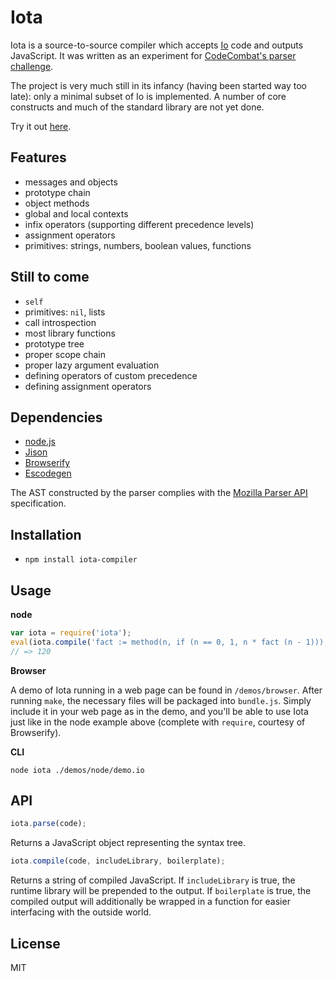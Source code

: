 Iota
====

Iota is a source-to-source compiler which accepts [Io](http://iolanguage.org/) code and outputs JavaScript. It was written as an experiment for [CodeCombat's parser challenge](http://codecombat.challengepost.com/).

The project is very much still in its infancy (having been started way too late): only a minimal subset of Io is implemented. A number of core constructs and much of the standard library are not yet done.

Try it out [here](http://dariusf.github.io/iota/).

Features
--------

- messages and objects
- prototype chain
- object methods
- global and local contexts
- infix operators (supporting different precedence levels)
- assignment operators
- primitives: strings, numbers, boolean values, functions

Still to come
-------------

- `self`
- primitives: `nil`, lists
- call introspection
- most library functions
- prototype tree
- proper scope chain
- proper lazy argument evaluation
- defining operators of custom precedence
- defining assignment operators

Dependencies
------------

- [node.js](http://nodejs.org/)
- [Jison](http://zaach.github.io/jison/)
- [Browserify](http://browserify.org/)
- [Escodegen](https://github.com/Constellation/escodegen)

The AST constructed by the parser complies with the [Mozilla Parser API](https://developer.mozilla.org/en-US/docs/SpiderMonkey/Parser_API) specification.

Installation
------------

- `npm install iota-compiler`

Usage
-----

**node**

```js
var iota = require('iota');
eval(iota.compile('fact := method(n, if (n == 0, 1, n * fact (n - 1))); writeln(fact(5))'));
// => 120
```

**Browser**

A demo of Iota running in a web page can be found in `/demos/browser`. After running `make`, the necessary files will be packaged into `bundle.js`. Simply include it in your web page as in the demo, and you'll be able to use Iota just like in the node example above (complete with `require`, courtesy of Browserify).

**CLI**

```
node iota ./demos/node/demo.io
```

API
---

```js
iota.parse(code);
```
Returns a JavaScript object representing the syntax tree.

```js
iota.compile(code, includeLibrary, boilerplate);
```
Returns a string of compiled JavaScript. If `includeLibrary` is true, the runtime library will be prepended to the output. If `boilerplate` is true, the compiled output will additionally be wrapped in a function for easier interfacing with the outside world.

License
-------
MIT